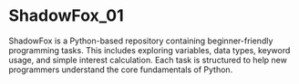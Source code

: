 # ShadowFox_01
ShadowFox is a Python-based repository containing beginner-friendly programming tasks. This includes exploring variables, data types, keyword usage, and simple interest calculation. Each task is structured to help new programmers understand the core fundamentals of Python.
